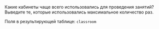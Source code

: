 Какие кабинеты чаще всего использовались для проведения занятий? Выведите те, которые использовались максимальное количество раз.

Поля в результирующей таблице:
`classroom`